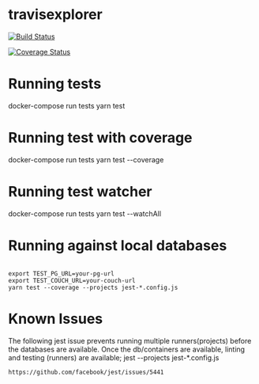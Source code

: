 # travisexplorer

[![Build Status](https://travis-ci.org/vimemo/travisexplorer.svg?branch=master)](https://travis-ci.org/vimemo/travisexplorer)

[![Coverage Status](https://coveralls.io/repos/github/vimemo/travisexplorer/badge.svg?branch=master)](https://coveralls.io/github/vimemo/travisexplorer?branch=master)

# Running tests

docker-compose run tests yarn test

# Running test with coverage

docker-compose run tests yarn test --coverage

# Running test watcher

docker-compose run tests yarn test --watchAll

# Running against local databases

```

export TEST_PG_URL=your-pg-url
export TEST_COUCH_URL=your-couch-url
yarn test --coverage --projects jest-*.config.js

```

# Known Issues
The following jest issue prevents running multiple
runners(projects) before the databases are available.
Once the db/containers are available, linting and testing (runners) are available; jest --projects jest-*.config.js
```
https://github.com/facebook/jest/issues/5441
```
